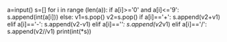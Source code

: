 a=input()
s=[]
for i in range (len(a)):
    if a[i]>='0' and a[i]<='9':
        s.append(int(a[i]))
    else:
        v1=s.pop()
        v2=s.pop()
        if a[i]=='+':
            s.append(v2+v1)
        elif a[i]=='-':
            s.append(v2-v1)
        elif a[i]=='*':
            s.append(v2*v1)
        elif a[i]=='/':
            s.append(v2//v1)
print(int(*s))
